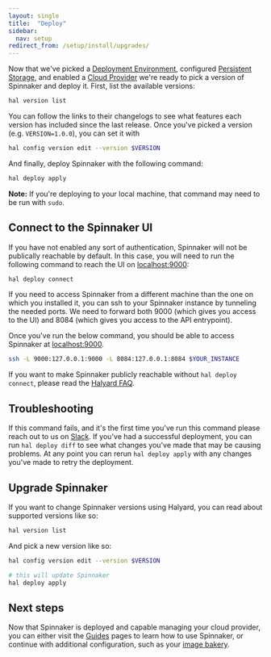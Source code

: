 ```yaml
---
layout: single
title:  "Deploy"
sidebar:
  nav: setup
redirect_from: /setup/install/upgrades/
---
```


Now that we've picked a [Deployment Environment](/setup/install/environment/),
configured [Persistent Storage](/setup/install/storage/), and enabled a [Cloud
Provider](/setup/providers/) we're ready to pick a version of Spinnaker
and deploy it. First, list the available versions:

```bash
hal version list
```

You can follow the links to their changelogs to see what features each version
has included since the last release. Once you've picked a version (e.g.
`VERSION=1.0.0`), you can set it with 

```bash
hal config version edit --version $VERSION
```

And finally, deploy Spinnaker with the following command:

```bash
hal deploy apply
```

__Note:__ If you're deploying to your local machine, that command may need to
be run with `sudo`.

## Connect to the Spinnaker UI

If you have not enabled any sort of authentication, Spinnaker will not be
publically reachable by default. In this case, you will need to run the 
following command to reach the UI on [localhost:9000](http://localhost:9000):

```bash
hal deploy connect
```

If you need to access Spinnaker from a different machine than the one on which you
installed it, you can ssh to your Spinnaker instance by tunneling the needed
ports. We need to forward both 9000 (which gives you access to the UI) and 8084
(which gives you access to the API entrypoint).

Once you've run the below command, you should be able to access Spinnaker at
[localhost:9000](http://localhost:9000).

```bash
ssh -L 9000:127.0.0.1:9000 -L 8084:127.0.0.1:8084 $YOUR_INSTANCE
```

If you want to make Spinnaker publicly reachable without `hal deploy connect`,
please read the [Halyard FAQ](/setup/quickstart/faq/).

## Troubleshooting

If this command fails, and it's the first time you've run this command please
reach out to us on [Slack](http://join.spinnaker.io). If you've had a successful
deployment, you can run `hal deploy diff` to see what changes you've made that
may be causing problems. At any point you can rerun `hal deploy apply` with any
changes you've made to retry the deployment.

## Upgrade Spinnaker

If you want to change Spinnaker versions using Halyard, you can read about
supported versions like so:

```bash
hal version list
```

And pick a new version like so:

```bash
hal config version edit --version $VERSION

# this will update Spinnaker
hal deploy apply 
```

## Next steps

Now that Spinnaker is deployed and capable managing your cloud provider, you
can either visit the [Guides](/guides/) pages to learn how to use Spinnaker, or
continue with additional configuration, such as your [image bakery](/setup/bakery/).
